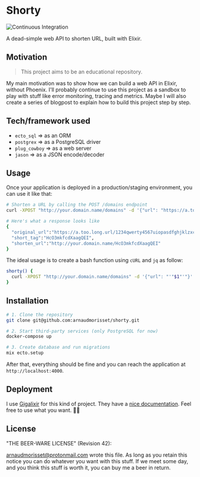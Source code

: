 # Shorty

![Continuous Integration](https://github.com/arnaudmorisset/shorty/workflows/Continuous%20Integration/badge.svg?branch=master)

A dead-simple web API to shorten URL, built with Elixir.

## Motivation

> This project aims to be an educational repository.

My main motivation was to show how we can build a web API in Elixir, without Phoenix.
I'll probably continue to use this project as a sandbox to play with stuff like error monitoring, tracing and metrics.
Maybe I will also create a series of blogpost to explain how to build this project step by step.

## Tech/framework used

- `ecto_sql` => as an ORM
- `postgrex` => as a PostgreSQL driver
- `plug_cowboy` => as a web server
- `jason` => as a JSON encode/decoder

## Usage

Once your application is deployed in a production/staging environment, you can use it like that:

```bash
# Shorten a URL by calling the POST /domains endpoint
curl -XPOST "http://your.domain.name/domains" -d '{"url": "https://a.too.long.url/1234qwerty4567uiopasdfghjklzxcvbnm"}' -H "Content-type: application/json"

# Here's what a response looks like
{
  "original_url":"https://a.too.long.url/1234qwerty4567uiopasdfghjklzxcvbnm",
  "short_tag":"HcO3mkfcdXaagQEI",
  "shorten_url":"http://your.domain.name/HcO3mkfcdXaagQEI"
}
```

The ideal usage is to create a bash function using `cURL` and `jq` as follow:

```bash
shorty() {
  curl -XPOST "http://your.domain.name/domains" -d '{"url": "'"$1"'"}' -H "Content-type: application/json" | jq '.shorten_url'
}
```

## Installation

```bash
# 1. Clone the repository
git clone git@github.com:arnaudmorisset/shorty.git

# 2. Start third-party services (only PostgreSQL for now)
docker-compose up

# 3. Create database and run migrations
mix ecto.setup
```

After that, everything should be fine and you can reach the application at `http://localhost:4000`.

## Deployment

I use [Gigalixir](https://www.gigalixir.com/) for this kind of project.
They have a [nice documentation](https://gigalixir.readthedocs.io/en/latest/).
Feel free to use what you want. 🤷‍♂️

## License

"THE BEER-WARE LICENSE" (Revision 42):

<arnaudmorisset@protonmail.com> wrote this file.  As long as you retain this notice you
can do whatever you want with this stuff. If we meet some day, and you think
this stuff is worth it, you can buy me a beer in return.
